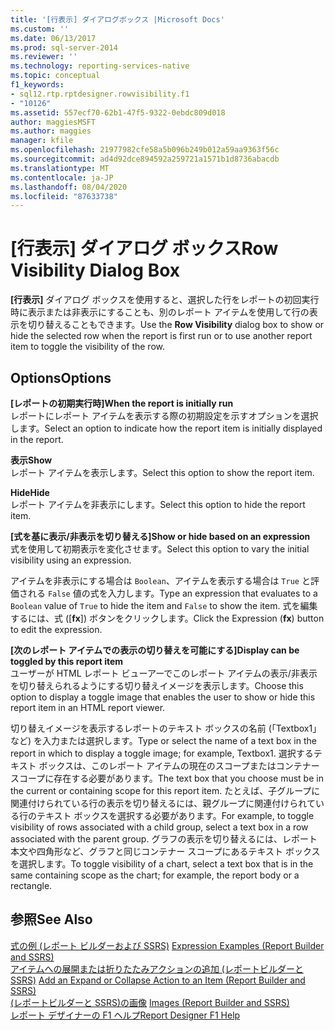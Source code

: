 ```yaml
---
title: '[行表示] ダイアログボックス |Microsoft Docs'
ms.custom: ''
ms.date: 06/13/2017
ms.prod: sql-server-2014
ms.reviewer: ''
ms.technology: reporting-services-native
ms.topic: conceptual
f1_keywords:
- sql12.rtp.rptdesigner.rowvisibility.f1
- "10126"
ms.assetid: 557ecf70-62b1-47f5-9322-0ebdc809d018
author: maggiesMSFT
ms.author: maggies
manager: kfile
ms.openlocfilehash: 21977982cfe58a5b096b249b012a59aa9363f56c
ms.sourcegitcommit: ad4d92dce894592a259721a1571b1d8736abacdb
ms.translationtype: MT
ms.contentlocale: ja-JP
ms.lasthandoff: 08/04/2020
ms.locfileid: "87633738"
---
```

# <a name="row-visibility-dialog-box"></a><span data-ttu-id="2e187-102">[行表示] ダイアログ ボックス</span><span class="sxs-lookup"><span data-stu-id="2e187-102">Row Visibility Dialog Box</span></span>
  <span data-ttu-id="2e187-103">**[行表示]** ダイアログ ボックスを使用すると、選択した行をレポートの初回実行時に表示または非表示にすることも、別のレポート アイテムを使用して行の表示を切り替えることもできます。</span><span class="sxs-lookup"><span data-stu-id="2e187-103">Use the **Row Visibility** dialog box to show or hide the selected row when the report is first run or to use another report item to toggle the visibility of the row.</span></span>  
  
## <a name="options"></a><span data-ttu-id="2e187-104">Options</span><span class="sxs-lookup"><span data-stu-id="2e187-104">Options</span></span>  
 <span data-ttu-id="2e187-105">**[レポートの初期実行時]**</span><span class="sxs-lookup"><span data-stu-id="2e187-105">**When the report is initially run**</span></span>  
 <span data-ttu-id="2e187-106">レポートにレポート アイテムを表示する際の初期設定を示すオプションを選択します。</span><span class="sxs-lookup"><span data-stu-id="2e187-106">Select an option to indicate how the report item is initially displayed in the report.</span></span>  
  
 <span data-ttu-id="2e187-107">**表示**</span><span class="sxs-lookup"><span data-stu-id="2e187-107">**Show**</span></span>  
 <span data-ttu-id="2e187-108">レポート アイテムを表示します。</span><span class="sxs-lookup"><span data-stu-id="2e187-108">Select this option to show the report item.</span></span>  
  
 <span data-ttu-id="2e187-109">**Hide**</span><span class="sxs-lookup"><span data-stu-id="2e187-109">**Hide**</span></span>  
 <span data-ttu-id="2e187-110">レポート アイテムを非表示にします。</span><span class="sxs-lookup"><span data-stu-id="2e187-110">Select this option to hide the report item.</span></span>  
  
 <span data-ttu-id="2e187-111">**[式を基に表示/非表示を切り替える]**</span><span class="sxs-lookup"><span data-stu-id="2e187-111">**Show or hide based on an expression**</span></span>  
 <span data-ttu-id="2e187-112">式を使用して初期表示を変化させます。</span><span class="sxs-lookup"><span data-stu-id="2e187-112">Select this option to vary the initial visibility using an expression.</span></span>  
  
 <span data-ttu-id="2e187-113">アイテムを非表示にする場合は `Boolean`、アイテムを表示する場合は `True` と評価される `False` 値の式を入力します。</span><span class="sxs-lookup"><span data-stu-id="2e187-113">Type an expression that evaluates to a `Boolean` value of `True` to hide the item and `False` to show the item.</span></span> <span data-ttu-id="2e187-114">式を編集するには、式 ([**fx**]) ボタンをクリックします。</span><span class="sxs-lookup"><span data-stu-id="2e187-114">Click the Expression (**fx**) button to edit the expression.</span></span>  
  
 <span data-ttu-id="2e187-115">**[次のレポート アイテムでの表示の切り替えを可能にする]**</span><span class="sxs-lookup"><span data-stu-id="2e187-115">**Display can be toggled by this report item**</span></span>  
 <span data-ttu-id="2e187-116">ユーザーが HTML レポート ビューアーでこのレポート アイテムの表示/非表示を切り替えられるようにする切り替えイメージを表示します。</span><span class="sxs-lookup"><span data-stu-id="2e187-116">Choose this option to display a toggle image that enables the user to show or hide this report item in an HTML report viewer.</span></span>  
  
 <span data-ttu-id="2e187-117">切り替えイメージを表示するレポートのテキスト ボックスの名前 (「Textbox1」など) を入力または選択します。</span><span class="sxs-lookup"><span data-stu-id="2e187-117">Type or select the name of a text box in the report in which to display a toggle image; for example, Textbox1.</span></span> <span data-ttu-id="2e187-118">選択するテキスト ボックスは、このレポート アイテムの現在のスコープまたはコンテナー スコープに存在する必要があります。</span><span class="sxs-lookup"><span data-stu-id="2e187-118">The text box that you choose must be in the current or containing scope for this report item.</span></span> <span data-ttu-id="2e187-119">たとえば、子グループに関連付けられている行の表示を切り替えるには、親グループに関連付けられている行のテキスト ボックスを選択する必要があります。</span><span class="sxs-lookup"><span data-stu-id="2e187-119">For example, to toggle visibility of rows associated with a child group, select a text box in a row associated with the parent group.</span></span> <span data-ttu-id="2e187-120">グラフの表示を切り替えるには、レポート本文や四角形など、グラフと同じコンテナー スコープにあるテキスト ボックスを選択します。</span><span class="sxs-lookup"><span data-stu-id="2e187-120">To toggle visibility of a chart, select a text box that is in the same containing scope as the chart; for example, the report body or a rectangle.</span></span>  
  
## <a name="see-also"></a><span data-ttu-id="2e187-121">参照</span><span class="sxs-lookup"><span data-stu-id="2e187-121">See Also</span></span>  
 <span data-ttu-id="2e187-122">[式の例 (レポート ビルダーおよび SSRS)](report-design/expression-examples-report-builder-and-ssrs.md) </span><span class="sxs-lookup"><span data-stu-id="2e187-122">[Expression Examples &#40;Report Builder and SSRS&#41;](report-design/expression-examples-report-builder-and-ssrs.md) </span></span>  
 <span data-ttu-id="2e187-123">[アイテムへの展開または折りたたみアクションの追加 &#40;レポートビルダーと SSRS&#41;](report-design/add-an-expand-or-collapse-action-to-an-item-report-builder-and-ssrs.md) </span><span class="sxs-lookup"><span data-stu-id="2e187-123">[Add an Expand or Collapse Action to an Item &#40;Report Builder and SSRS&#41;](report-design/add-an-expand-or-collapse-action-to-an-item-report-builder-and-ssrs.md) </span></span>  
 <span data-ttu-id="2e187-124">[&#40;レポートビルダーと SSRS&#41;の画像](report-design/images-report-builder-and-ssrs.md) </span><span class="sxs-lookup"><span data-stu-id="2e187-124">[Images &#40;Report Builder and SSRS&#41;](report-design/images-report-builder-and-ssrs.md) </span></span>  
 [<span data-ttu-id="2e187-125">レポート デザイナーの F1 ヘルプ</span><span class="sxs-lookup"><span data-stu-id="2e187-125">Report Designer F1 Help</span></span>](tools/report-designer-f1-help.md)  
  
  

